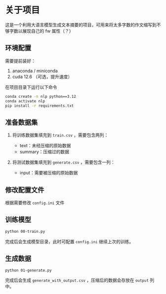 # 关于项目
这是一个利用大语言模型生成文本摘要的项目，可用来将太多字数的作文缩写到不够字数以展现自己的 fw 属性（？）

## 环境配置

需要提前装好：
1. anaconda / miniconda
2. cuda 12.6 （可选，提升速度）

在项目目录下运行以下命令
```bash
conda create -n nlp python==3.12
conda activate nlp
pip install -r requirements.txt
```

## 准备数据集
1. 将训练数据集填充到 `train.csv` ，需要包含两列：
   - text：未经压缩的原始数据
   - summary：压缩过的数据

2. 将测试数据集填充到 `generate.csv` ，需要包含一列：
   - input：需要被压缩的原始数据

## 修改配置文件
根据需要修改 `config.ini` 文件

## 训练模型
```bash
python 00-train.py
```
完成后会生成模型目录，此时可配置 `config.ini` 继续上次的训练。

## 生成数据
```bash
python 01-generate.py
```
完成后会生成 `generate_with_output.csv` ，压缩后的数据会存放在 `output` 列中。